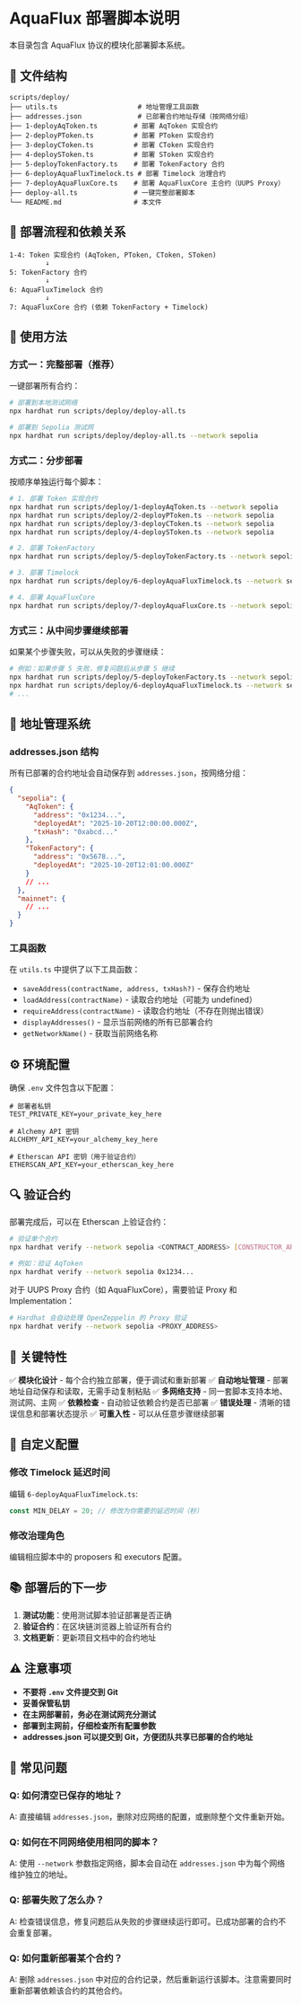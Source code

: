 # AquaFlux 部署脚本说明

本目录包含 AquaFlux 协议的模块化部署脚本系统。

## 📁 文件结构

```
scripts/deploy/
├── utils.ts                    # 地址管理工具函数
├── addresses.json              # 已部署合约地址存储（按网络分组）
├── 1-deployAqToken.ts         # 部署 AqToken 实现合约
├── 2-deployPToken.ts          # 部署 PToken 实现合约
├── 3-deployCToken.ts          # 部署 CToken 实现合约
├── 4-deploySToken.ts          # 部署 SToken 实现合约
├── 5-deployTokenFactory.ts    # 部署 TokenFactory 合约
├── 6-deployAquaFluxTimelock.ts # 部署 Timelock 治理合约
├── 7-deployAquaFluxCore.ts    # 部署 AquaFluxCore 主合约（UUPS Proxy）
├── deploy-all.ts              # 一键完整部署脚本
└── README.md                  # 本文件
```

## 🔄 部署流程和依赖关系

```
1-4: Token 实现合约 (AqToken, PToken, CToken, SToken)
         ↓
5: TokenFactory 合约
         ↓
6: AquaFluxTimelock 合约
         ↓
7: AquaFluxCore 合约 (依赖 TokenFactory + Timelock)
```

## 🚀 使用方法

### 方式一：完整部署（推荐）

一键部署所有合约：

```bash
# 部署到本地测试网络
npx hardhat run scripts/deploy/deploy-all.ts

# 部署到 Sepolia 测试网
npx hardhat run scripts/deploy/deploy-all.ts --network sepolia
```

### 方式二：分步部署

按顺序单独运行每个脚本：

```bash
# 1. 部署 Token 实现合约
npx hardhat run scripts/deploy/1-deployAqToken.ts --network sepolia
npx hardhat run scripts/deploy/2-deployPToken.ts --network sepolia
npx hardhat run scripts/deploy/3-deployCToken.ts --network sepolia
npx hardhat run scripts/deploy/4-deploySToken.ts --network sepolia

# 2. 部署 TokenFactory
npx hardhat run scripts/deploy/5-deployTokenFactory.ts --network sepolia

# 3. 部署 Timelock
npx hardhat run scripts/deploy/6-deployAquaFluxTimelock.ts --network sepolia

# 4. 部署 AquaFluxCore
npx hardhat run scripts/deploy/7-deployAquaFluxCore.ts --network sepolia
```

### 方式三：从中间步骤继续部署

如果某个步骤失败，可以从失败的步骤继续：

```bash
# 例如：如果步骤 5 失败，修复问题后从步骤 5 继续
npx hardhat run scripts/deploy/5-deployTokenFactory.ts --network sepolia
npx hardhat run scripts/deploy/6-deployAquaFluxTimelock.ts --network sepolia
# ...
```

## 📝 地址管理系统

### addresses.json 结构

所有已部署的合约地址会自动保存到 `addresses.json`，按网络分组：

```json
{
  "sepolia": {
    "AqToken": {
      "address": "0x1234...",
      "deployedAt": "2025-10-20T12:00:00.000Z",
      "txHash": "0xabcd..."
    },
    "TokenFactory": {
      "address": "0x5678...",
      "deployedAt": "2025-10-20T12:01:00.000Z"
    }
    // ...
  },
  "mainnet": {
    // ...
  }
}
```

### 工具函数

在 `utils.ts` 中提供了以下工具函数：

- `saveAddress(contractName, address, txHash?)` - 保存合约地址
- `loadAddress(contractName)` - 读取合约地址（可能为 undefined）
- `requireAddress(contractName)` - 读取合约地址（不存在则抛出错误）
- `displayAddresses()` - 显示当前网络的所有已部署合约
- `getNetworkName()` - 获取当前网络名称

## ⚙️ 环境配置

确保 `.env` 文件包含以下配置：

```env
# 部署者私钥
TEST_PRIVATE_KEY=your_private_key_here

# Alchemy API 密钥
ALCHEMY_API_KEY=your_alchemy_key_here

# Etherscan API 密钥（用于验证合约）
ETHERSCAN_API_KEY=your_etherscan_key_here
```

## 🔍 验证合约

部署完成后，可以在 Etherscan 上验证合约：

```bash
# 验证单个合约
npx hardhat verify --network sepolia <CONTRACT_ADDRESS> [CONSTRUCTOR_ARGS]

# 例如：验证 AqToken
npx hardhat verify --network sepolia 0x1234...
```

对于 UUPS Proxy 合约（如 AquaFluxCore），需要验证 Proxy 和 Implementation：

```bash
# Hardhat 会自动处理 OpenZeppelin 的 Proxy 验证
npx hardhat verify --network sepolia <PROXY_ADDRESS>
```

## 🎯 关键特性

✅ **模块化设计** - 每个合约独立部署，便于调试和重新部署
✅ **自动地址管理** - 部署地址自动保存和读取，无需手动复制粘贴
✅ **多网络支持** - 同一套脚本支持本地、测试网、主网
✅ **依赖检查** - 自动验证依赖合约是否已部署
✅ **错误处理** - 清晰的错误信息和部署状态提示
✅ **可重入性** - 可以从任意步骤继续部署

## 🔧 自定义配置

### 修改 Timelock 延迟时间

编辑 `6-deployAquaFluxTimelock.ts`:

```typescript
const MIN_DELAY = 20; // 修改为你需要的延迟时间（秒）
```

### 修改治理角色

编辑相应脚本中的 proposers 和 executors 配置。

## 📚 部署后的下一步

1. **测试功能**：使用测试脚本验证部署是否正确
2. **验证合约**：在区块链浏览器上验证所有合约
3. **文档更新**：更新项目文档中的合约地址

## ⚠️ 注意事项

- **不要将 `.env` 文件提交到 Git**
- **妥善保管私钥**
- **在主网部署前，务必在测试网充分测试**
- **部署到主网前，仔细检查所有配置参数**
- **addresses.json 可以提交到 Git，方便团队共享已部署的合约地址**

## 🐛 常见问题

### Q: 如何清空已保存的地址？

A: 直接编辑 `addresses.json`，删除对应网络的配置，或删除整个文件重新开始。

### Q: 如何在不同网络使用相同的脚本？

A: 使用 `--network` 参数指定网络，脚本会自动在 `addresses.json` 中为每个网络维护独立的地址。

### Q: 部署失败了怎么办？

A: 检查错误信息，修复问题后从失败的步骤继续运行即可。已成功部署的合约不会重复部署。

### Q: 如何重新部署某个合约？

A: 删除 `addresses.json` 中对应的合约记录，然后重新运行该脚本。注意需要同时重新部署依赖该合约的其他合约。
